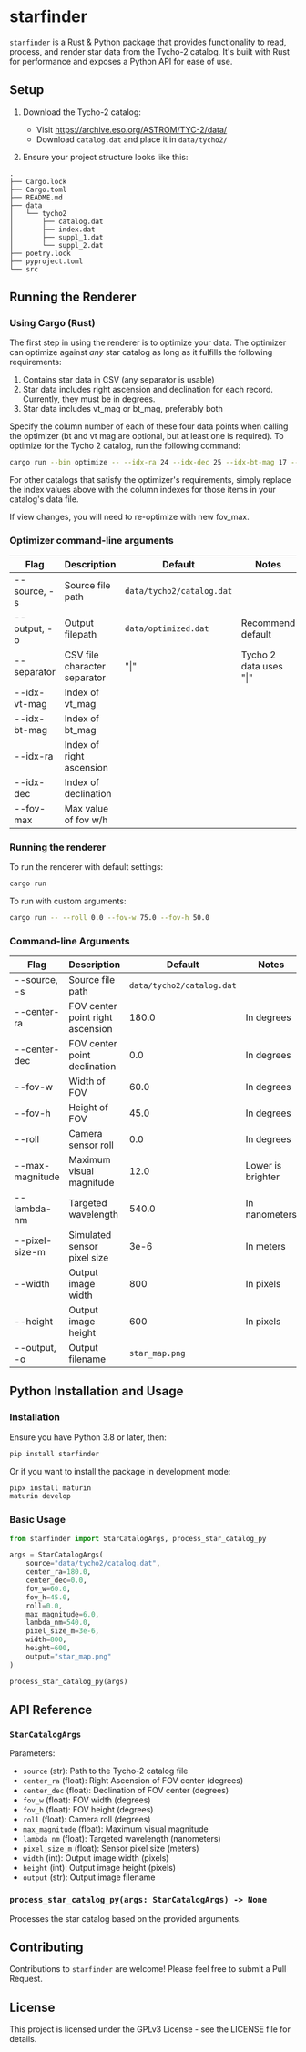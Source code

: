 # starfinder

`starfinder` is a Rust & Python package that provides functionality to read, process, and render star data from the Tycho-2 catalog. It's built with Rust for performance and exposes a Python API for ease of use.

## Setup

1. Download the Tycho-2 catalog:

   - Visit https://archive.eso.org/ASTROM/TYC-2/data/
   - Download `catalog.dat` and place it in `data/tycho2/`

2. Ensure your project structure looks like this:

```
.
├── Cargo.lock
├── Cargo.toml
├── README.md
├── data
│   └── tycho2
│       ├── catalog.dat
│       ├── index.dat
│       ├── suppl_1.dat
│       └── suppl_2.dat
├── poetry.lock
├── pyproject.toml
└── src
```

## Running the Renderer

### Using Cargo (Rust)

The first step in using the renderer is to optimize your data. The optimizer can optimize against
_any_ star catalog as long as it fulfills the following requirements:

1) Contains star data in CSV (any separator is usable)
2) Star data includes right ascension and declination for each record. Currently, they must be in degrees.
3) Star data includes vt_mag or bt_mag, preferably both

Specify the column number of each of these four data points when calling the optimizer (bt and vt
mag are optional, but at least one is required). To optimize for the Tycho 2 catalog, run the
following command:
```bash
cargo run --bin optimize -- --idx-ra 24 --idx-dec 25 --idx-bt-mag 17 --idx-vt-mag 19
```
For other catalogs that satisfy the optimizer's requirements, simply replace the index values above
with the column indexes for those items in your catalog's data file.

If view changes, you will need to re-optimize with new fov_max.

### Optimizer command-line arguments

| Flag         | Description                  | Default                   | Notes                        |
|--------------|------------------------------|---------------------------|------------------------------|
| --source, -s | Source file path             | `data/tycho2/catalog.dat` |                              |
| --output, -o | Output filepath              | `data/optimized.dat`      | Recommend default            |
| --separator  | CSV file character separator | "&#124;"                  | Tycho 2 data uses "&#124;"   |
| --idx-vt-mag | Index of vt_mag              |                           |                              |
| --idx-bt-mag | Index of bt_mag              |                           |                              |
| --idx-ra     | Index of right ascension     |                           |                              |
| --idx-dec    | Index of declination         |                           |                              |
| --fov-max    | Max value of fov w/h         |                           |                              |


### Running the renderer 

To run the renderer with default settings:

```bash
cargo run
```

To run with custom arguments:

```bash
cargo run -- --roll 0.0 --fov-w 75.0 --fov-h 50.0
```

### Command-line Arguments

| Flag            | Description                      | Default                   | Notes             |
|-----------------|----------------------------------|---------------------------|-------------------|
| --source, -s    | Source file path                 | `data/tycho2/catalog.dat` |                   |
| --center-ra     | FOV center point right ascension | 180.0                     | In degrees        |
| --center-dec    | FOV center point declination     | 0.0                       | In degrees        |
| --fov-w         | Width of FOV                     | 60.0                      | In degrees        |
| --fov-h         | Height of FOV                    | 45.0                      | In degrees        |
| --roll          | Camera sensor roll               | 0.0                       | In degrees        |
| --max-magnitude | Maximum visual magnitude         | 12.0                      | Lower is brighter |
| --lambda-nm     | Targeted wavelength              | 540.0                     | In nanometers     |
| --pixel-size-m  | Simulated sensor pixel size      | 3e-6                      | In meters         |
| --width         | Output image width               | 800                       | In pixels         |
| --height        | Output image height              | 600                       | In pixels         |
| --output, -o    | Output filename                  | `star_map.png`            |                   |

## Python Installation and Usage

### Installation

Ensure you have Python 3.8 or later, then:

```bash
pip install starfinder
````

Or if you want to install the package in development mode:

```bash
pipx install maturin
maturin develop
````

### Basic Usage

```python
from starfinder import StarCatalogArgs, process_star_catalog_py

args = StarCatalogArgs(
    source="data/tycho2/catalog.dat",
    center_ra=180.0,
    center_dec=0.0,
    fov_w=60.0,
    fov_h=45.0,
    roll=0.0,
    max_magnitude=6.0,
    lambda_nm=540.0,
    pixel_size_m=3e-6,
    width=800,
    height=600,
    output="star_map.png"
)

process_star_catalog_py(args)
```

## API Reference

### `StarCatalogArgs`

Parameters:

- `source` (str): Path to the Tycho-2 catalog file
- `center_ra` (float): Right Ascension of FOV center (degrees)
- `center_dec` (float): Declination of FOV center (degrees)
- `fov_w` (float): FOV width (degrees)
- `fov_h` (float): FOV height (degrees)
- `roll` (float): Camera roll (degrees)
- `max_magnitude` (float): Maximum visual magnitude
- `lambda_nm` (float): Targeted wavelength (nanometers)
- `pixel_size_m` (float): Sensor pixel size (meters)
- `width` (int): Output image width (pixels)
- `height` (int): Output image height (pixels)
- `output` (str): Output image filename

### `process_star_catalog_py(args: StarCatalogArgs) -> None`

Processes the star catalog based on the provided arguments.

## Contributing

Contributions to `starfinder` are welcome! Please feel free to submit a Pull Request.

## License

This project is licensed under the GPLv3 License - see the LICENSE file for details.
